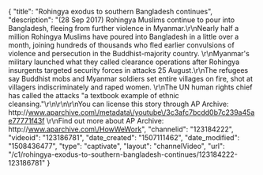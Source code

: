 {
    "title": "Rohingya exodus to southern Bangladesh continues",
    "description": "(28 Sep 2017) Rohingya Muslims continue to pour into Bangladesh, fleeing from further violence in Myanmar.\r\nNearly half a million Rohingya Muslims have poured into Bangladesh in a little over a month, joining hundreds of thousands who fled earlier convulsions of violence and persecution in the Buddhist-majority country. \r\nMyanmar's military launched what they called clearance operations after Rohingya insurgents targeted security forces in attacks 25 August.\r\nThe refugees say Buddhist mobs and Myanmar soldiers set entire villages on fire, shot at villagers indiscriminately and raped women. \r\nThe UN human rights chief has called the attacks \"a textbook example of ethnic cleansing.\"\r\n\r\n\r\nYou can license this story through AP Archive: http:\/\/www.aparchive.com\/metadata\/youtube\/3c3afc7bcdd0b7c239a45ae77771f43f \r\nFind out more about AP Archive: http:\/\/www.aparchive.com\/HowWeWork",
    "channelid": "123184222",
    "videoid": "123186781",
    "date_created": "1507111462",
    "date_modified": "1508436477",
    "type": "captivate",
    "layout": "channelVideo",
    "url": "\/c1\/rohingya-exodus-to-southern-bangladesh-continues\/123184222-123186781"
}
